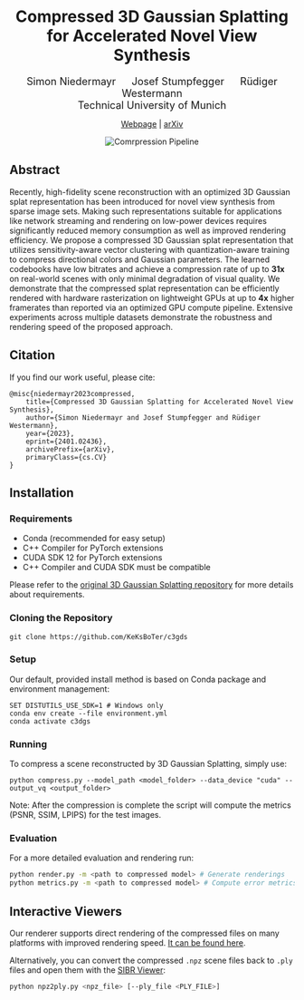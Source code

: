 <div align="center">

# Compressed 3D Gaussian Splatting for Accelerated Novel View Synthesis


<font size="4">
Simon Niedermayr &emsp; Josef Stumpfegger  &emsp; Rüdiger Westermann
</font>
<br>

<font size="4">
 Technical University of Munich 
</font>

<a href="https://keksboter.github.io/c3dgs/">Webpage</a> | <a href="https://arxiv.org/abs/2401.02436">arXiv</a> 

<img src="docs/static/img/pipeline.svg" alt="Comrpression Pipeline"/>
</div>

## Abstract
Recently, high-fidelity scene reconstruction with an optimized 3D Gaussian splat representation has been introduced for novel view synthesis from sparse image sets. Making such representations suitable for applications like network streaming and rendering on low-power devices requires significantly reduced memory consumption as well as improved rendering efficiency.
We propose a compressed 3D Gaussian splat representation that utilizes sensitivity-aware vector clustering with quantization-aware training to compress directional colors and Gaussian parameters. The learned codebooks have low bitrates and achieve a compression rate of up to **31x** on real-world scenes with only minimal degradation of visual quality. We demonstrate that the compressed splat representation can be efficiently rendered with hardware rasterization on lightweight GPUs at up to **4x** higher framerates than reported via an optimized GPU compute pipeline. Extensive experiments across multiple datasets demonstrate the robustness and rendering speed of the proposed approach. 

## Citation
If you find our work useful, please cite:
```
@misc{niedermayr2023compressed,
    title={Compressed 3D Gaussian Splatting for Accelerated Novel View Synthesis}, 
    author={Simon Niedermayr and Josef Stumpfegger and Rüdiger Westermann},
    year={2023},
    eprint={2401.02436},
    archivePrefix={arXiv},
    primaryClass={cs.CV}
}
```

## Installation

### Requirements

- Conda (recommended for easy setup)
- C++ Compiler for PyTorch extensions
- CUDA SDK 12 for PyTorch extensions
- C++ Compiler and CUDA SDK must be compatible


Please refer to the [original 3D Gaussian Splatting repository](https://github.com/graphdeco-inria/gaussian-splatting) for more details about requirements.

### Cloning the Repository
```
git clone https://github.com/KeKsBoTer/c3gds
```

### Setup 

Our default, provided install method is based on Conda package and environment management:

```
SET DISTUTILS_USE_SDK=1 # Windows only
conda env create --file environment.yml
conda activate c3dgs
```

### Running 

To compress a scene reconstructed by 3D Gaussian Splatting, simply use:

```
python compress.py --model_path <model_folder> --data_device "cuda" --output_vq <output_folder>
```

Note: After the compression is complete the script will compute the metrics (PSNR, SSIM, LPIPS) for the test images.

### Evaluation

For a more detailed evaluation and rendering run:

```bash
python render.py -m <path to compressed model> # Generate renderings
python metrics.py -m <path to compressed model> # Compute error metrics on renderings
```

## Interactive Viewers

Our renderer supports direct rendering of the compressed files on many platforms with improved rendering speed.
[It can be found here](https://github.com/KeKsBoTer/web-splat).


Alternatively, you can convert the compressed `.npz` scene files back to `.ply` files and open them with the [SIBR Viewer](https://github.com/graphdeco-inria/gaussian-splatting#interactive-viewers):

```bash
python npz2ply.py <npz_file> [--ply_file <PLY_FILE>]
```